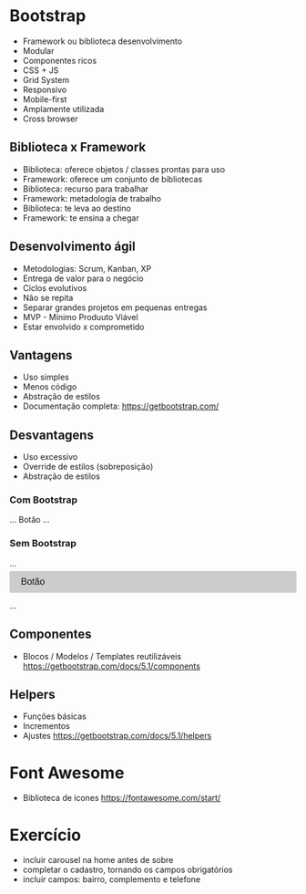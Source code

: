 # Bootstrap
- Framework ou biblioteca desenvolvimento
- Modular
- Componentes ricos
- CSS + JS
- Grid System
- Responsivo
- Mobile-first
- Amplamente utilizada
- Cross browser

## Biblioteca x Framework
- Biblioteca: oferece objetos / classes prontas para uso
- Framework: oferece um conjunto de bibliotecas
- Biblioteca: recurso para trabalhar
- Framework: metadologia de trabalho
- Biblioteca: te leva ao destino
- Framework: te ensina a chegar

## Desenvolvimento ágil
- Metodologias: Scrum, Kanban, XP
- Entrega de valor para o negócio
- Ciclos evolutivos
- Não se repita
- Separar grandes projetos em pequenas entregas
- MVP - Mínimo Produuto Viável
- Estar envolvido x comprometido

## Vantagens
- Uso simples
- Menos código
- Abstração de estilos
- Documentação completa: https://getbootstrap.com/

## Desvantagens
- Uso excessivo
- Override de estilos (sobreposição)
- Abstração de estilos

### Com Bootstrap
...
<a class="btn btn-lg">Botão</a>
...

### Sem Bootstrap
...
<a class="botao botao-grande">Botão</a>

<style>
html {
    font-size: 62.5%;
}

.botao {
    background-color: #ccc;
    border-radius: 2px;
    display: block;
    font-family: sans-serif;
    font-size: 1.6rem;
    padding: 1rem 2rem;
    margin: 5px auto;
    ...
}

.botao.grande {
    font-size: 2rem;
}

.botao:hover {...}
.botao:active {...}
.botao:visited {...}

</style>

...

## Componentes
- Blocos / Modelos / Templates reutilizáveis
https://getbootstrap.com/docs/5.1/components


## Helpers
- Funções básicas
- Incrementos
- Ajustes
https://getbootstrap.com/docs/5.1/helpers

# Font Awesome
- Biblioteca de ícones
https://fontawesome.com/start/

# Exercício
- incluir carousel na home antes de sobre
- completar o cadastro, tornando os campos obrigatórios
- incluir campos: bairro, complemento e telefone






